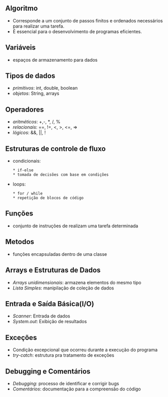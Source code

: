 ## Algoritmo
  - Corresponde a um conjunto de passos finitos e ordenados necessários para realizar uma tarefa.
  - É essencial para o desenvolvimento de programas eficientes.
  
## Variáveis
  - espaços de armazenamento para dados

## Tipos de dados
  - *primitivos*: int, double, boolean
  - *objetos*: String, arrays
  
## Operadores
  - *aritméticos*: +,-, *, /, %
  - *relacionais*: ==, !=, <, >, <=, =>
  - *lógicos*: &&, ||, !
  
## Estruturas de controle de fluxo
  - condicionais:
  
        * if-else
        * tomada de decisões com base em condições
  - loops:

        * for / while
        * repetição de blocos de código
  
## Funções
  - conjunto de instruções de realizam uma tarefa determinada

## Metodos
  - funções encapsuladas dentro de uma classe
  
## Arrays e Estruturas de Dados
  - *Arrays unidimensionais*: armazena elementos do mesmo tipo
  - *Lista Simples*: manipilação de coleção de dados
  
## Entrada e Saída Básica(I/O)
  - *Scanner*: Entrada de dados
  - *System.out*: Exibição de resultados 
  
## Exceções
  - Condição excepcional que ocorreu durante a execução do programa
  - *try-catch*: estrutura pra tratamento de exceções
  
## Debugging e Comentários
  - *Debugging*: processo de identificar e corrigir bugs
  - *Comentários*: documentação para a compreensão do código
